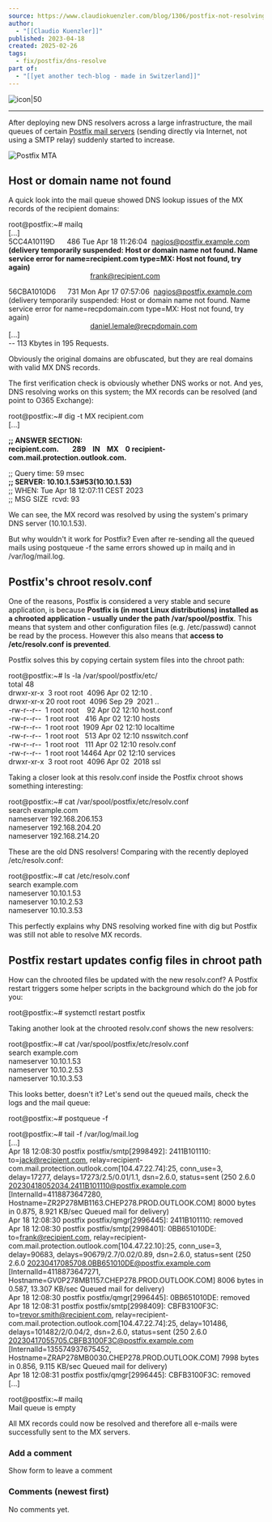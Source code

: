 ```yaml
---
source: https://www.claudiokuenzler.com/blog/1306/postfix-not-resolving-mx-host-domain-not-found-dns-server-change
author:
  - "[[Claudio Kuenzler]]"
published: 2023-04-18
created: 2025-02-26
tags:
  - fix/postfix/dns-resolve
part of:
  - "[[yet another tech-blog - made in Switzerland]]"
---
```

![icon|50](https://www.claudiokuenzler.com/favicon-32x32.png)

---

After deploying new DNS resolvers across a large infrastructure, the mail queues of certain [Postfix mail servers](https://www.postfix.org/) (sending directly via Internet, not using a SMTP relay) suddenly started to increase.

![Postfix MTA](https://www.claudiokuenzler.com/graph/news/1306-postfix-logo_small.jpg)

## Host or domain name not found

A quick look into the mail queue showed DNS lookup issues of the MX records of the recipient domains:

root@postfix:~# mailq  
\[...\]  
5CC4A10119D      486 Tue Apr 18 11:26:04  nagios@postfix.example.com  
**(delivery temporarily suspended: Host or domain name not found. Name service error for name=recipient.com type=MX: Host not found, try again)**  
                                         frank@recipient.com

56CBA1010D6      731 Mon Apr 17 07:57:06  nagios@postfix.example.com  
(delivery temporarily suspended: Host or domain name not found. Name service error for name=recpdomain.com type=MX: Host not found, try again)  
                                         daniel.lemale@recpdomain.com  
\[...\]  
\-- 113 Kbytes in 195 Requests.

Obviously the original domains are obfuscated, but they are real domains with valid MX DNS records.

The first verification check is obviously whether DNS works or not. And yes, DNS resolving works on this system; the MX records can be resolved (and point to O365 Exchange):

root@postfix:~# dig -t MX recipient.com  
\[...\]

**;; ANSWER SECTION:  
recipient.com.        289    IN    MX    0 recipient-com.mail.protection.outlook.com.**

;; Query time: 59 msec  
**;; SERVER: 10.10.1.53#53(10.10.1.53)**  
;; WHEN: Tue Apr 18 12:07:11 CEST 2023  
;; MSG SIZE  rcvd: 93

We can see, the MX record was resolved by using the system's primary DNS server (10.10.1.53). 

But why wouldn't it work for Postfix? Even after re-sending all the queued mails using postqueue -f the same errors showed up in mailq and in /var/log/mail.log.

## Postfix's chroot resolv.conf

One of the reasons, Postfix is considered a very stable and secure application, is because **Postfix is (in most Linux distributions) installed as a chrooted application - usually under the path /var/spool/postfix**. This means that system and other configuration files (e.g. /etc/passwd) cannot be read by the process. However this also means that **access to /etc/resolv.conf is prevented**.

Postfix solves this by copying certain system files into the chroot path:

root@postfix:~# ls -la /var/spool/postfix/etc/  
total 48  
drwxr-xr-x  3 root root  4096 Apr 02 12:10 .  
drwxr-xr-x 20 root root  4096 Sep 29  2021 ..  
\-rw-r--r--  1 root root    92 Apr 02 12:10 host.conf  
\-rw-r--r--  1 root root   416 Apr 02 12:10 hosts  
\-rw-r--r--  1 root root  1909 Apr 02 12:10 localtime  
\-rw-r--r--  1 root root   513 Apr 02 12:10 nsswitch.conf  
\-rw-r--r--  1 root root   111 Apr 02 12:10 resolv.conf  
\-rw-r--r--  1 root root 14464 Apr 02 12:10 services  
drwxr-xr-x  3 root root  4096 Apr 02  2018 ssl

Taking a closer look at this resolv.conf inside the Postfix chroot shows something interesting:

root@postfix:~# cat /var/spool/postfix/etc/resolv.conf  
search example.com  
nameserver 192.168.206.153  
nameserver 192.168.204.20  
nameserver 192.168.214.20

These are the old DNS resolvers! Comparing with the recently deployed /etc/resolv.conf:

root@postfix:~# cat /etc/resolv.conf  
search example.com  
nameserver 10.10.1.53  
nameserver 10.10.2.53  
nameserver 10.10.3.53

This perfectly explains why DNS resolving worked fine with dig but Postfix was still not able to resolve MX records.

## Postfix restart updates config files in chroot path  

How can the chrooted files be updated with the new resolv.conf? A Postfix restart triggers some helper scripts in the background which do the job for you:

root@postfix:~# systemctl restart postfix

Taking another look at the chrooted resolv.conf shows the new resolvers:

root@postfix:~# cat /var/spool/postfix/etc/resolv.conf  
search example.com  
nameserver 10.10.1.53  
nameserver 10.10.2.53  
nameserver 10.10.3.53

This looks better, doesn't it? Let's send out the queued mails, check the logs and the mail queue:

root@postfix:~# postqueue -f

root@postfix:~# tail -f /var/log/mail.log  
\[...\]  
Apr 18 12:08:30 postfix postfix/smtp\[2998492\]: 2411B101110: to=<jack@recipient.com>, relay=recipient-com.mail.protection.outlook.com\[104.47.22.74\]:25, conn\_use=3, delay=17277, delays=17273/2.5/0.01/1.1, dsn=2.6.0, status=sent (250 2.6.0 <20230418052034.2411B101110@postfix.example.com> \[InternalId=4118873647280, Hostname=ZR2P278MB1163.CHEP278.PROD.OUTLOOK.COM\] 8000 bytes in 0.875, 8.921 KB/sec Queued mail for delivery)  
Apr 18 12:08:30 postfix postfix/qmgr\[2996445\]: 2411B101110: removed  
Apr 18 12:08:30 postfix postfix/smtp\[2998401\]: 0BB651010DE: to=<frank@recipient.com>, relay=recipient-com.mail.protection.outlook.com\[104.47.22.10\]:25, conn\_use=3, delay=90683, delays=90679/2.7/0.02/0.89, dsn=2.6.0, status=sent (250 2.6.0 <20230417085708.0BB651010DE@postfix.example.com> \[InternalId=4118873647271, Hostname=GV0P278MB1157.CHEP278.PROD.OUTLOOK.COM\] 8006 bytes in 0.587, 13.307 KB/sec Queued mail for delivery)  
Apr 18 12:08:30 postfix postfix/qmgr\[2996445\]: 0BB651010DE: removed  
Apr 18 12:08:31 postfix postfix/smtp\[2998409\]: CBFB3100F3C: to=<trevor.smith@recipient.com>, relay=recipient-com.mail.protection.outlook.com\[104.47.22.74\]:25, delay=101486, delays=101482/2/0.04/2, dsn=2.6.0, status=sent (250 2.6.0 <20230417055705.CBFB3100F3C@postfix.example.com> \[InternalId=135574937675452, Hostname=ZRAP278MB0030.CHEP278.PROD.OUTLOOK.COM\] 7998 bytes in 0.856, 9.115 KB/sec Queued mail for delivery)  
Apr 18 12:08:31 postfix postfix/qmgr\[2996445\]: CBFB3100F3C: removed  
\[...\]

root@postfix:~# mailq  
Mail queue is empty

All MX records could now be resolved and therefore all e-mails were successfully sent to the MX servers.  

  

### Add a comment

Show form to leave a comment

### Comments (newest first)

No comments yet.